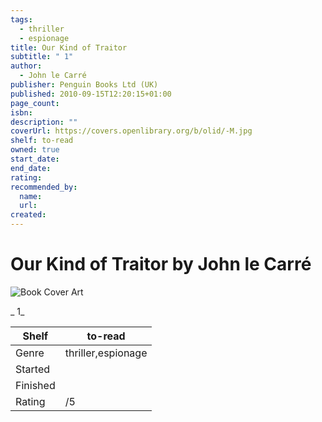 ```yaml
---
tags:
  - thriller
  - espionage
title: Our Kind of Traitor
subtitle: " 1"
author:
  - John le Carré
publisher: Penguin Books Ltd (UK)
published: 2010-09-15T12:20:15+01:00
page_count:
isbn:
description: ""
coverUrl: https://covers.openlibrary.org/b/olid/-M.jpg
shelf: to-read
owned: true
start_date:
end_date:
rating:
recommended_by:
  name:
  url:
created:
---
```


# Our Kind of Traitor by John le Carré

![Book Cover Art](https://covers.openlibrary.org/b/olid/-M.jpg)

_ 1_

| Shelf | to-read |
| --- | --- |
| Genre | thriller,espionage |
| Started |  |
| Finished |  |
| Rating | /5 |
